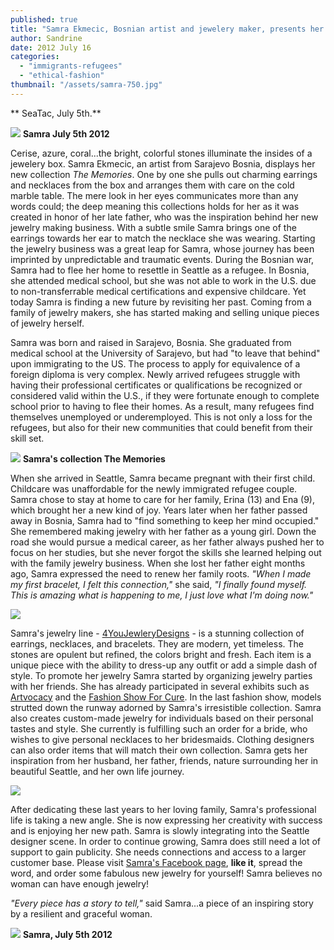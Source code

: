```yaml
---
published: true
title: "Samra Ekmecic, Bosnian artist and jewelery maker, presents her stunning collection: \"The Memories\""
author: Sandrine
date: 2012 July 16
categories: 
  - "immigrants-refugees"
  - "ethical-fashion"
thumbnail: "/assets/samra-750.jpg"
---
```


** SeaTac, July 5th.**

![](http://seattlewatch2012.files.wordpress.com/2012/07/img_4778.jpg)
**Samra July 5th 2012**

Cerise, azure, coral...the bright, colorful stones illuminate the insides of a jewelery box. Samra Ekmecic, an artist from Sarajevo Bosnia, displays her new collection *The Memories*. One by one she pulls out charming earrings and necklaces from the box and arranges them with care on the cold marble table. The mere look in her eyes communicates more than any words could; the deep meaning this collections holds for her as it was created in honor of her late father, who was the inspiration behind her new jewelry making business. With a subtle smile Samra brings one of the earrings towards her ear to match the necklace she was wearing. Starting the jewelry business was a great leap for Samra, whose journey has been imprinted by unpredictable and traumatic events. During the Bosnian war, Samra had to flee her home to resettle in Seattle as a refugee. In Bosnia, she attended medical school, but she was not able to work in the U.S. due to non-transferrable medical certifications and expensive childcare. Yet today Samra is finding a new future by revisiting her past. Coming from a family of jewelry makers, she has started making and selling unique pieces of jewelry herself.

Samra was born and raised in Sarajevo, Bosnia. She graduated from medical school at the University of Sarajevo, but had "to leave that behind" upon immigrating to the US. The process to apply for equivalence of a foreign diploma is very complex. Newly arrived refugees struggle with having their professional certificates or qualifications be recognized or considered valid within the U.S., if they were fortunate enough to complete school prior to having to flee their homes. As a result, many refugees find themselves unemployed or underemployed. This is not only a loss for the refugees, but also for their new communities that could benefit from their skill set.

![](http://seattlewatch2012.files.wordpress.com/2012/07/img_4773.jpg)
**Samra's collection The Memories**

When she arrived in Seattle, Samra became pregnant with their first child. Childcare was unaffordable for the newly immigrated refugee couple. Samra chose to stay at home to care for her family, Erina (13) and Ena (9), which brought her a new kind of joy. Years later when her father passed away in Bosnia, Samra had to "find something to keep her mind occupied." She remembered making jewelry with her father as a young girl. Down the road she would pursue a medical career, as her father always pushed her to focus on her studies, but she never forgot the skills she learned helping out with the family jewelry business. When she lost her father eight months ago, Samra expressed the need to renew her family roots. *"When I made my first bracelet, I felt this connection,"* she said, *"I finally found myself. This is amazing what is happening to me, I just love what I'm doing now."*

![](http://seattlewatch2012.files.wordpress.com/2012/07/borka-and-samra.jpg)

Samra's jewelry line - [4YouJewleryDesigns](http://www.facebook.com/4YouJewelryDesigns) - is a stunning collection of earrings, necklaces, and bracelets. They are modern, yet timeless. The stones are opulent but refined, the colors bright and fresh. Each item is a unique piece with the ability to dress-up any outfit or add a simple dash of style. To promote her jewelry Samra started by organizing jewelry parties with her friends. She has already participated in several exhibits such as [Artvocacy](http://seattletimes.nwsource.com/html/localnews/2008005680_africanartist19m.html) and the [Fashion Show For Cure](http://www.facebook.com/events/409543425742880/). In the last fashion show, models strutted down the runway adorned by Samra's irresistible collection. Samra also creates custom-made jewelry for individuals based on their personal tastes and style. She currently is fulfilling such an order for a bride, who wishes to give personal necklaces to her bridesmaids. Clothing designers can also order items that will match their own collection. Samra gets her inspiration from her husband, her father, friends, nature surrounding her in beautiful Seattle, and her own life journey.

![](http://seattlewatch2012.files.wordpress.com/2012/07/img_4771.jpg)

After dedicating these last years to her loving family, Samra's professional life is taking a new angle. She is now expressing her creativity with success and is enjoying her new path. Samra is slowly integrating into the Seattle designer scene. In order to continue growing, Samra does still need a lot of support to gain publicity. She needs connections and access to a larger customer base. Please visit [Samra's Facebook page](http://www.facebook.com/4YouJewelryDesigns), **like it**, spread the word, and order some fabulous new jewelry for yourself! Samra believes no woman can have enough jewelry!

*"Every piece has a story to tell,"* said Samra...a piece of an inspiring story by a resilient and graceful woman.

![](http://seattlewatch2012.files.wordpress.com/2012/07/img_47961.jpg)
**Samra, July 5th 2012**
